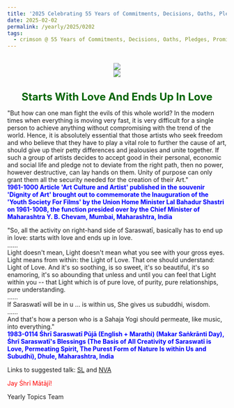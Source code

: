 ```yaml
---
title: '2025 Celebrating 55 Years of Commitments, Decisions, Oaths, Pledges, Promises, and Vows, Post 3 on Vasant Pañchamī'
date: 2025-02-02
permalink: /yearly/2025/0202
tags:
  - crimson @ 55 Years of Commitments, Decisions, Oaths, Pledges, Promises, and Vows
---
```


<br>
<div style="text-align: center"><img src="https://pub-b6058b8fc5314638989cdd5e49178be6.r2.dev/2025_55_Years.png" /></div>

<div style="text-align: center"><img src="https://pub-b6058b8fc5314638989cdd5e49178be6.r2.dev/1983-0114_Shri_Saraswati_Puja_(English-Marathi)_(Makar_Sankranti_Day)_Shri_Saraswati's_Blessings_Dhule_Maharashtra_India_16_(Photo_credit_John_Watkinson).jpg" /></div>

<br>
<p style="color:DarkGreen; text-align:center">
<font size="+2"><b>Starts With Love And Ends Up In Love</b><br></font>
</p>

<p>
"But how can one man fight the evils of this whole world? In the modern times when everything is moving very fast, it is very difficult for a single person to achieve anything without compromising with the trend of the world. Hence, it is absolutely essential that those artists who seek freedom and who believe that they have to play a vital role to further the cause of art, should give up their petty differences and jealousies and unite together. If such a group of artists decides to accept good in their personal, economic and social life and pledge not to deviate from the right path, then no power, however destructive, can lay hands on them. Unity of purpose can only grant them all the security needed for the creation of their Art."<br>
<font color="blue"><b>1961-1000 Article 'Art Culture and Artist' published in the souvenir 'Dignity of Art' brought out to commemorate the Inauguration of the 'Youth Society For Films' by the Union Home Minister Lal Bahadur Shastri on 1961-1008, the function presided over by the Chief Minister of Maharashtra Y. B. Chevam, Mumbai, Maharashtra, India</b></font><br>
</p>

<p>
"So, all the activity on right-hand side of Saraswatī, basically has to end up in love: starts with love and ends up in love.<br>
......<br>
Light doesn't mean, Light doesn't mean what you see with your gross eyes. Light means from within: the Light of Love. That one should understand: Light of Love. And it's so soothing, is so sweet, it's so beautiful, it's so enamoring, it's so abounding that unless and until you can feel that Light within you -- that Light which is of pure love, of purity, pure relationships, pure understanding.<br>
......<br>
If Saraswatī will be in u ... is within us, She gives us subuddhi, wisdom.<br>
......<br>
And that's how a person who is a Sahaja Yogi should permeate, like music, into everything."<br>
<font color="blue"><b>1983-0114 Śhrī Saraswatī Pūjā (English + Marathi) (Makar Saṅkrānti Day), Śhrī Saraswatī's Blessings (The Basis of All Creativity of Saraswatī is Love, Permeating Spirit, The Purest Form of Nature Is within Us and Subudhi), Dhule, Maharashtra, India</b></font><br>
</p>

Links to suggested talk: <a href="https://vimeo.com/59370238"> SL</a> and <a href="https://soundcloud.com/nirmala-vidya-portal/1983-0114-saraswati-puja-talk"> NVA</a><br>

<p style="color:red;">Jay Śhrī Mātājī!<br></p>

<p>Yearly Topics Team</p>